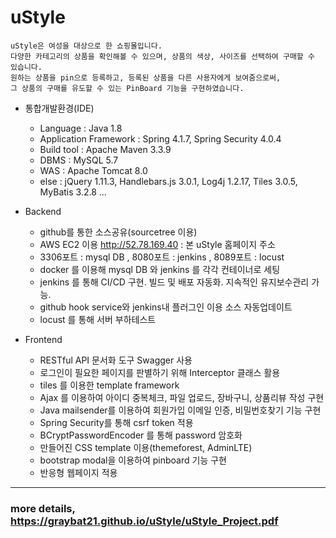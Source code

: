# uStyle
    uStyle은 여성을 대상으로 한 쇼핑몰입니다.
    다양한 카테고리의 상품을 확인해볼 수 있으며, 상품의 색상, 사이즈를 선택하여 구매할 수 있습니다. 
    원하는 상품을 pin으로 등록하고, 등록된 상품을 다른 사용자에게 보여줌으로써, 
    그 상품의 구매를 유도할 수 있는 PinBoard 기능을 구현하였습니다.

- 통합개발환경(IDE)
  - Language : Java 1.8
  - Application Framework : Spring 4.1.7, Spring Security 4.0.4
  - Build tool : Apache Maven 3.3.9
  - DBMS : MySQL 5.7
  - WAS : Apache Tomcat 8.0
  - else : jQuery 1.11.3, Handlebars.js 3.0.1, Log4j 1.2.17, Tiles 3.0.5, MyBatis 3.2.8 ...
  
- Backend
  - github를 통한 소스공유(sourcetree 이용)
  - AWS EC2 이용 http://52.78.169.40 : 본 uStyle 홈페이지 주소
  - 3306포트 : mysql DB ,  8080포트 : jenkins ,  8089포트 : locust
  - docker 를 이용해 mysql DB 와 jenkins 를 각각 컨테이너로 세팅
  - jenkins 를 통해 CI/CD 구현. 빌드 및 배포 자동화. 지속적인 유지보수관리 가능.
  - github hook service와 jenkins내 플러그인 이용 소스 자동업데이트
  - locust 를 통해 서버 부하테스트

- Frontend
  - RESTful API 문서화 도구 Swagger 사용
  - 로그인이 필요한 페이지를 판별하기 위해 Interceptor 클래스 활용
  - tiles 를 이용한 template framework
  - Ajax 를 이용하여 아이디 중복체크, 파일 업로드, 장바구니, 상품리뷰 작성 구현
  - Java mailsender를 이용하여 회원가입 이메일 인증, 비밀번호찾기 기능 구현
  - Spring Security를 통해 csrf token 적용
  - BCryptPasswordEncoder 를 통해 password 암호화
  - 만들어진 CSS template 이용(themeforest, AdminLTE)
  - bootstrap modal을 이용하여 pinboard 기능 구현
  - 반응형 웹페이지 적용


<hr/>

### more details, https://graybat21.github.io/uStyle/uStyle_Project.pdf
